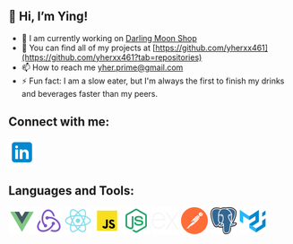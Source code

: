 ## 👋 Hi, I’m Ying!

- 🚧 I am currently working on [Darling Moon Shop](https://github.com/yherxx461/darling-moon-shop)
- 💼 You can find all of my projects at [https://github.com/yherxx461](https://github.com/yherxx461?tab=repositories)
- 📫 How to reach me [yher.prime@gmail.com](yher.prime@gmail.com)
- ⚡ Fun fact: I am a slow eater, but I'm always the first to finish my drinks and beverages faster than my peers.

## Connect with me:

[![Linkedin](icons8-linkedin-48.png)][1]

[1]: https://www.linkedin.com/in/herxx461/

## Languages and Tools:

[![Vue](icons8-vue-js-48.png)][2][![Redux](icons8-redux-48.png)][3] [![React](icons8-react-native-48.png)][4] [![JS](icons8-javascript-48.png)][5] [![Node](icons8-node-js-48.png)][6] [![Express](icons8-express-js-48-1.png)][7] [![Postman](download-icon-api+postman-1330884264094862676_48.png)][8] [![Postgresql](postgresql.png)][9] [![Material UI](icons8-material-ui-48.png)][10]

[2]: https://vuejs.org/
[3]: https://redux.js.org/
[4]: https://react.dev/
[5]: https://www.javascript.com/
[6]: https://nodejs.org/en
[7]: https://expressjs.com/
[8]: https://www.postman.com/
[9]: https://www.postgresql.org/
[10]: https://mui.com/material-ui/

<!---
yherxx461/yherxx461 is a ✨ special ✨ repository because its `README.md` (this file) appears on your GitHub profile.
You can click the Preview link to take a look at your changes.
--->
